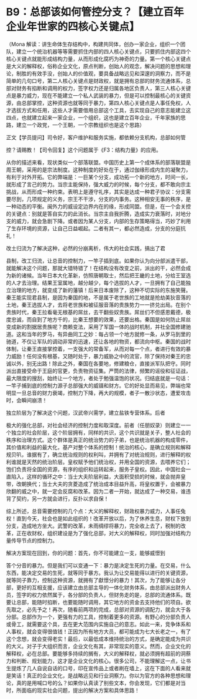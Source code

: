 # B9：总部该如何管控分支？【建立百年企业年世家的四核心关键点】

（Mona 解读：讲生命体生存结构中，构建共同体，创办一家企业，组织一个团队，建立一个统治机器等等需要抓住内部的四人核心关键点，只要抓住内部这四个核心关键点就能形成结构力量，从而形成化腐朽为神奇的力量。第一个核心关键点是大义的解释权，俗称企业文化，原点判断，创始人的观念，解决问题的思想和理论，制胜的有效手没，创始人的价值观，要具备战略远见和深邃的洞察力，而不是简单的几句口号，第二人核心关键点是财政权，就是拥有总部的财务流通体系，总部对财务有掐断和调用的权力，签字权力还是归属各地区负责人，第三人核心关键点是暴力威力，现在不能建立一个私人武装的暴力，但是可以控制最核心的关键资源，由总部掌控，这种资源也就等同于暴力，第四人核心关键点是人事任免权，人才选拔方式和任用，这些人才需要借用总部这个工具，去实现自己的意志能建立这四点，也就建立起来一家企业，一个组织，这也是建立百年企业，千年家族的思路，建立一个政党，一个王朝，一个宗教组织也是这个思路）

正文【学员提问】司令好，客户维护和服务实施，都依赖分支机构，总部如何管

控？请赐教！【司令回复】这个问题属于《F3：结构力量》的应用。

从你的描述来看，现状类似一个部落联盟。中国历史上第一个成体系的部落联盟是周王朝，采用的是宗法制度。这种制度的好处在于，通过伽缘形成内生的凝聚力，有利于对外开拓。它的弊端是：一巨某个分支，成功拓一个新的地方，时间一长，就形成了言己的势力。当宗主能保持，强大威力的时候，每个分支，都不敢向宗主挑战，从而形成一种约束。表明上是遵守礼序，其实是达成一种君子协议：分支需要尽到，几项规定的义务，宗王不干涉，分支的内事务。这种相安无事的秩序，是一种动态的平衡。闽外力的威设定边界内在的缘，形成同盟。但是，在一个会关控的关键点：别就是答自实力的此消长。当宗主自我折腾，造成实力衰落时，对地分支的威力，就会急剧下降。或者因为某人分支，内部的生存策略得当，巧妙了利用了生存环境的资源，让自己日益崛起。二者有其一，都必然造成，分支的分庭抗礼！

改土归流为了解决这种，必然的分崩离析，伟大的社会实践，搞出了君

县制，改工归流，让总音的控制力，一竿子插到底。如果你认为向分部派遣干部，就能解决这个问题，那就大错特错了！在结构没有改变之前，派出的干，必然会成为新的诸候。当年日本大化革新，仿照唐朝取士，然后把王畿的土地，分给王室选的人才去治理。结果王室属地，越分越少，每个选拔的人才，一旦拥有了自己能独立治理的地方，就变成了新的藩镇！后来日本废除了，这种不切实际的东施笑聲。秦王能实现君县制，是因为秦国的地，不是属于老世族的工地就是抢劫美狄音落的土地，秦王选拔人才，去将老世族和被征服音落的贵族势力一一挤兑出局。在别个贵族时代，秦王拉看毫无根基的屌丝，去干翻些奴贵族。屌丝们不但感恩戴德，极度忠诚，而自到了地方千的，比秦王想要的效果，还要出格。秦国是如何防止屌丝变成新的割据居贵族呢？商赖变法，采用了军国一体的战时机制，并社全国修建驰道。这和当年的罗马，有异曲同工之妙：每占领一个地方就修一条，从罗马到里的驰道，不仅让军队的调动非常的迅速，还让各地的物资，都流向中枢。秦国的战时体制，让秦王直接掌控着，一支强大的常备军，从而对每一个点，者进行有效的暴力威励！任何没有根基，又随时处于，暴力威胁之中的流官，除了保持对秦王的忠诚以外，别无出路！除此之外，秦国在各要地，修建粮仓，直接派军队把守。同时派出直接受命于王庭的官更，负责物资征集。严筒的法律，频繁的谣役和征证战，最大限度的搜刮，始终让一个地方，者处于勉强温饱的状况。归结底就是一句话：一竿子捕到底的控制力源子总部强大的威镊和财方。它的好处显而易见，弊端也常明显一旦总音的财力衰竭，控制力下降，再大的规模，者子一散沙状态，遭爱攻击时，会瞬间崩溃！

独立阶层为了解决这个问题，汉武帝兴需学，建立盐铁专营体系。后者

极大的强化总部，对社会经济的控制力度和取深度。前者（任朋奴录）则建立一一个独立的社会阶层，这个阶层拥有，同样的共识，这个共识就是关子，整人社会的秩序和治理方式。这个群体是真正的统治势力的子弟，也是统治机器的构成零件，其价值和利益的最大化，基产对整个体系的控制！统治的核心，是确立规则和解释规贝叭，谁据有了，确立统治规则的权利叫，并拥有了对统治规则，进行解释的权利谁就是天然的统治阶层。皇权赋予他们统治权，并用全国的资源，去喂养它们；饱们负责将全国的资源，有序的组织和运转起来，服务子皇权。因此，中国社会一直陷入，这样的循环之中：当士大夫阶层利益，大面积受损的时候，就会抛弃皇带，改朝换代；当士大夫的贪菱造成了统治成本目益升高，将皇权置于，会被暴力欣翻的威之中，就一定会反腐和改革。因为二者一开始，就达成了一种交易，谁违背了契约，另一方就会进行，反扑以求自保！

综上所述，总音需要控制的几个点：大义的解释权，财政权暴力威力，人事任兔权！直到今天，社会也是如此组织的！改革开放以后，为了休养生息，财权下放到分支，造成地方坐大。武警的改革，未雨绸缪将暴力，完全收上去了，税制的改革，正在收财权，组织建设是为了强化总部，对大义的解释权，同时加强对结构力量传导节点的控制力。

解决方案现在回到，你的问题：首先，你不可能建立一支，能够威憬到

答个分音的暴力。但是我们可以变通一下：暴力是决定生死的力量。在交易，什么东西，能决定交易的生死，就等同于暴方。我认为让交易能得以进行的关键资源，就等同子靠力，控制这种资源，就拥有了獻憬分的暴力！其次，为了能够让各分部，更好的互相支援，应该建立由总部主导的一体化财务体系，由总部派出财务人员，签字的权力依然属于，各分部的负责人，但财务走的是，总部的流通体系。既要让总部，能随时掐断，也要能随时调用，其它地方的资金去支持他们的项自。欲先取之，必先予之！再次，随看前两项的完成，总部对资源的调配力，就会大于各分部。总部作为一个，更强有力的工具，控制着更多的资源。有野心的分部负责人或骨工，就需要这个具，去在更大范围内实施自己的意志。如此一来，竞争体系和人事权，就会变得很值钱！正因为所有地方大员，都可能成为七大长老之一，有了这个念想，就会变得老实！最后，以最低成本维持统治的方式，是确定能成为共识的大义。对子于大组织而言，企业文化有其，非常现实的意义。然而，企业文化的解释权，必在总部。要能够多持续的搁有，大义的解释权，就必须拥有超前的洞蔡力和判断、规划能力，这才是企业文化的核心。很多公司，不能理解这一点，让书生提炼了几人自说自话的口号，印在宣传品上或者刷在墙上，这在下面的人看来就是笑话！真正的企业文化，是战略远见和行业洞察力。你以为官方的各种思想和理论，真的是用喊口号的么？如果你认真读了别些文本，你会发现，它们都是对当时，所面临的现实社会问题，提出的解决方案和具体思路！